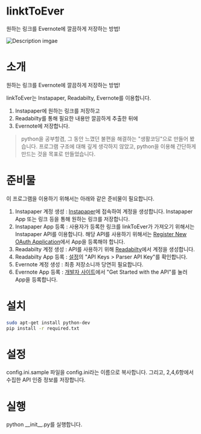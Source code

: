 # linktToEver

원하는 링크를 Evernote에 깔끔하게 저장하는 방법!

![Description imgae](https://raw.github.com/painnick/linkToEver/master/docs/images/linktoever.png)

# 소개

원하는 링크를 Evernote에 깔끔하게 저장하는 방법!

linkToEver는 Instapaper, Readabilty, Evernote를 이용합니다.

1. Instapaper에 원하는 링크를 저장하고
2. Readabilty를 통해 필요한 내용만 깔끔하게 추출한 뒤에
3. Evernote에 저장합니다.

> python을 공부할겸, 그 동안 느꼈던 불편을 해결하는 "생활코딩"으로 만들어 봤습니다.
> 프로그램 구조에 대해 깊게 생각하지 않았고, python을 이용해 간단하게 만드는 것을 목표로 만들었습니다.

# 준비물

이 프로그램을 이용하기 위해서는 아래와 같은 준비물이 필요합니다.

1. Instapaper 계정 생성 : [Instapaper](https://www.instapaper.com/)에 접속하여 계정을 생성합니다. Instapaper App 또는 링크 등을 통해 원하는 링크를 저장합니다.
2. Instapaper App 등록 : 사용자가 등록한 링크를 linkToEver가 가져오기 위해서는 Instapaper API를 이용합니다. 해당 API를 사용하기 위해서는 [Register New OAuth Application](https://www.instapaper.com/main/request_oauth_consumer_token)에서 App을 등록해야 합니다.
3. Readabilty 계정 생성 : API를 사용하기 위해 [Readabilty](https://www.readability.com/)에서 계정을 생성합니다.
4. Readabilty App 등록 : [설정](https://www.readability.com/settings/account)의 "API Keys > Parser API Key"를 확인합니다.
5. Evernote 계정 생성 : 최종 저장소니까 당연히 필요합니다.
6. Evernote App 등록 : [개발자 사이트](https://dev.evernote.com/)에서 "Get Started with the API"를 눌러 App을 등록합니다.

# 설치
```bash
sudo apt-get install python-dev
pip install -r required.txt
```

# 설정
config.ini.sample 파일을 config.ini라는 이름으로 복사합니다. 그리고, 2,4,6항에서 수집한 API 인증 정보를 저장합니다.

# 실행
python \_\_init\_\_.py를 실행합니다.

